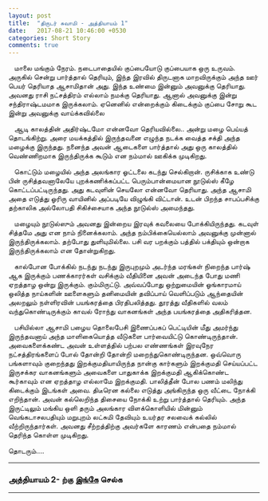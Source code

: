 ```yaml
---
layout: post
title:  "திருடர் சுவாமி - அத்தியாயம் 1"
date:   2017-08-21 10:46:00 +0530
categories: Short Story
comments: true
---
```


&nbsp;&nbsp;
மாலை மங்கும் நேரம். நடைபாதையில் குப்பையோடு குப்பையாக ஒரு உருவம். அருகில் சென்று பார்த்தால் தெரியும், இந்த இரவில் திருடனாக மாறவிருக்கும் அந்த ஊர் பெயர் தெரியாத ஆசாமிதான் அது. இந்த உண்மை இன்னும் அவனுக்கு தெரியாது. அவனது ராசி நட்சத்திரம் எல்லாம் நமக்கு தெரியாது. ஆனால் அவனுக்கு இன்று சந்திராஷ்டமமாக இருக்கலாம். ஏனெனில் என்றைக்கும் கிடைக்கும் குப்பை சோறு கூட இன்று அவனுக்கு வாய்க்கவில்லை

&nbsp;&nbsp;
ஆடி காலத்தின் அதிர்ஷ்டமோ என்னவோ தெரியவில்லை.. அன்று மழை பெய்யத் தொடங்கிற்று. அரை மயக்கத்தில் இருந்தவனை எழுந்த நடக்க வைத்த சக்தி அந்த மழைக்கு இருந்தது. நனைந்த அவன் ஆடைகளை பார்த்தால் அது ஒரு காலத்தில் வெண்ணிறமாக இருந்திருக்க கூடும் என நம்மால்  ஊகிக்க முடிகிறது.

&nbsp;&nbsp;
கொட்டும் மழையில் அந்த அலங்கார ஓட்டலை கடந்து செல்கிறான். ருசிக்காக உண்டு பின் ருசித்தவனாலேயே புறக்கணிக்கப்பட்ட பெரும்பான்மையான நூடுல்ஸ் கீழே கொட்டப்பட்டிருந்தது. அது கடவுளின் செயலோ என்னவோ தெரியாது. அந்த ஆசாமி அதை எடுத்து ஓரிரு வாயினில் அப்படியே விழுங்கி விட்டான். உடன் பிறந்த சாபப்பசிக்கு தற்காலிக அல்லோபதி சிகிச்சையாக அந்த நூடுல்ஸ் அமைந்தது.

&nbsp;&nbsp;
மழையும் நூடுல்ஸும் அவனது இன்றைய இரவுக் கவலையை போக்கியிருந்தது. கடவுள் சித்தமே அது என நாம் நினைக்கலாம். அந்த நம்பிக்கையெல்லாம் அவனுக்கு முன்னால் இருந்திருக்கலாம். தற்போது துளியுமில்லை. பசி வர பறக்கும் பத்தில் பக்தியும் ஒன்றாக இருந்திருக்கலாம் என தோன்றுகிறது.

&nbsp;&nbsp;
கால்போன போக்கில் நடந்து நடந்து இருபுறமும் அடர்ந்த மரங்கள் நிறைந்த பார்ஷ் ஆக இருக்கும் பணக்காரர்கள் வசிக்கும் வீதியினை அவன் அடைந்த போது மணி ஏறத்தாழ ஒன்று இருக்கும். கும்மிருட்டு. அவ்வப்போது ஒற்றுமையின் ஓங்காரமாய் ஒலித்த நாய்களின் ஊளைகளும் தனிமையின் தவிப்பாய் வெளிப்படும் ஆந்தையின் அலறலும் நள்ளிரவின் பயங்கரத்தை பிரதிபலித்தது. தூரத்து வீதிகளில் வலம் வந்துகொண்டிருக்கும் காவல் ரோந்து வாகனங்கள் அந்த பயங்கரத்தை அதிகரித்தன.

&nbsp;&nbsp;
பசியில்லா ஆசாமி பழைய தொலைபேசி இணைப்பகப் பெட்டியின் மீது அமர்ந்து இருந்தவனாய் அந்த மாளிகையொத்த வீடுகளை பார்வையிட்டு கொண்டிருந்தான். அவைகளைக்கண்ட அவன் உள்ளத்தில் பற்பல எண்ணங்கள்  இரவுநேர நட்சத்திரங்களைப் போல் தோன்றி தோன்றி மறைந்துகொண்டிருந்தன. ஒவ்வொரு பங்களாவும் குறைந்தது இறக்குமதியாயிருந்த நான்கு கார்களும் இறக்குமதி செய்யப்பட்ட இருசக்கர வாகனங்களும் அவைகளை பாதுகாக்க இறக்குமதி ஆகிக்கொண்ட கூர்காவும் என ஏறத்தாழ எல்லாமே இறக்குமதி. பாலித்தீன் போல பணம் மலிந்து கிடைக்கும் இடங்கள் அவை. திடீரென கல்லை எடுத்து அங்கிருந்த ஒரு வீட்டை நோக்கி எறிந்தான். அவன் கல்லெறிந்த திசையை நோக்கி உற்று பார்த்தால் தெரியும். அந்த இருட்டிலும் மங்கிய ஒளி தரும் அலங்கார விளக்கொளியில் மின்னும் வெங்கடாசலபதியும் மறுபுறம் லட்சுமி தேவியும் உயர்தர சலவைக் கல்லில் வீற்றிருந்தார்கள். அவனது சீற்றத்திற்கு அவர்களே காரணம் என்பதை நம்மால் தெரிந்த கொள்ள முடிகிறது.


தொடரும்....

<hr>

### அத்தியாயம் 2- ற்கு <a href="/short/story/2017/08/26/short-story-thirudar-swami-aththiyayam-2.html" target="_blank">இங்கே</a> செல்க

<hr>
